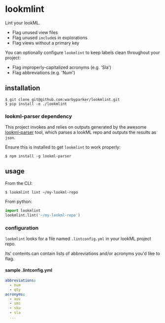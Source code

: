# lookmlint

Lint your lookML.

- Flag unused view files
- Flag unused `include`s in explorations
- Flag views without a primary key

You can optionally configure `lookmlint` to keep labels clean throughout your project:

- Flag improperly-capitalized acronyms (e.g. 'Sla')
- Flag abbreviations (e.g. 'Num')

## installation

```
$ git clone git@github.com:warbyparker/lookmlint.git
$ pip install -e ./lookmlint
```

### lookml-parser dependency

This project invokes and relies on outputs generated by the awesome [lookml-parser](https://www.npmjs.com/package/lookml-parser) tool, which parses a lookML repo and outputs the results as `json`.

Ensure this is installed to get `lookmlint` to work properly:

```
$ npm install -g lookml-parser
```

## usage

From the CLI:

```
$ lookmlint lint ~/my-lookml-repo
```

From python:

```python
import lookmlint
lookmlint.lint('~/my-lookml-repo')
```

### configuration

`lookmlint` looks for a file named `.lintconfig.yml` in your lookML project repo.

Its' contents can contain lists of abbreviations and/or acronyms you'd like to flag.

#### sample .lintconfig.yml

```yml
abbreviations:
  - num
  - qty
acronyms:
  - aov
  - sms
  - sku
  - sla
  ...
```
